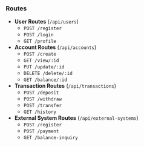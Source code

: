 ### Routes

- **User Routes** (`/api/users`)
  - `POST /register`
  - `POST /login`
  - `GET /profile`
- **Account Routes** (`/api/accounts`)
  - `POST /create`
  - `GET /view/:id`
  - `PUT /update/:id`
  - `DELETE /delete/:id`
  - `GET /balance/:id`
- **Transaction Routes** (`/api/transactions`)
  - `POST /deposit`
  - `POST /withdraw`
  - `POST /transfer`
  - `GET /history`
- **External System Routes** (`/api/external-systems`)
  - `POST /register`
  - `POST /payment`
  - `GET /balance-inquiry`
